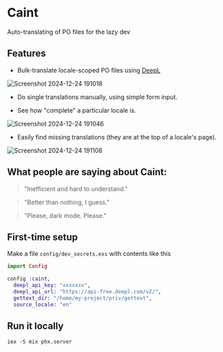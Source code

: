 # Caint

Auto-translating of PO files for the lazy dev

## Features

- Bulk-translate locale-scoped PO files using [DeepL](https://developers.deepl.com/docs/api-reference/translate) 

![Screenshot 2024-12-24 191018](https://github.com/user-attachments/assets/12ea5a7a-0ae3-4a8a-8ec8-a1e65eee3902)

- Do single translations manually, using simple form input.

- See how "complete" a particular locale is.

![Screenshot 2024-12-24 191046](https://github.com/user-attachments/assets/bfae84fe-18cc-45dc-917e-8a49c0f4de37)

- Easily find missing translations (they are at the top of a locale's page).

![Screenshot 2024-12-24 191108](https://github.com/user-attachments/assets/36007341-b814-4645-9dec-08506aadde20)

## What people are saying about Caint: 

> "Inefficient and hard to understand."

> "Better than nothing, I guess."

> "Please, dark mode. Please."

## First-time setup

Make a file `config/dev_secrets.exs` with contents like this

```elixir
import Config

config :caint,
  deepl_api_key: "xxxxxxx",
  deepl_api_url: "https://api-free.deepl.com/v2/",
  gettext_dir: "/home/my-project/priv/gettext",
  source_locale: "en"
```

## Run it locally

```
iex -S mix phx.server
```
